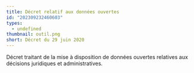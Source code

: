 ```yaml
---
title: Décret relatif aux données ouvertes
id: "202309232460603"
types:
  - undefined
thumbnail: outil.png
short: Décret du 29 juin 2020
---
```


Décret traitant de la mise à disposition de données ouvertes relatives aux décisions juridiques et administratives.